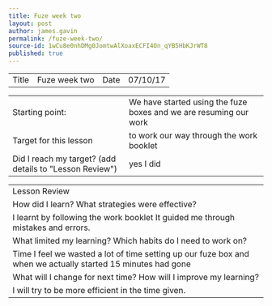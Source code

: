 ```yaml
---
title: Fuze week two
layout: post
author: james.gavin
permalink: /fuze-week-two/
source-id: 1wCu8e0nhDMg0JomtwAlXoaxECFI4On_qYB5HbKJrWT8
published: true
---
```

<table>
  <tr>
    <td>Title</td>
    <td>Fuze week two </td>
    <td>Date</td>
    <td>07/10/17</td>
  </tr>
</table>


<table>
  <tr>
    <td>Starting point:</td>
    <td>We have started using the fuze boxes and we are resuming our work</td>
  </tr>
  <tr>
    <td>Target for this lesson</td>
    <td>to work our way through the work booklet</td>
  </tr>
  <tr>
    <td>Did I reach my target? 
(add details to "Lesson Review")</td>
    <td> yes I did </td>
  </tr>
</table>


<table>
  <tr>
    <td>Lesson Review</td>
  </tr>
  <tr>
    <td>How did I learn? What strategies were effective? </td>
  </tr>
  <tr>
    <td>I learnt by following the work booklet It guided me through mistakes and errors. </td>
  </tr>
  <tr>
    <td>What limited my learning? Which habits do I need to work on? </td>
  </tr>
  <tr>
    <td>Time I feel we wasted a lot of time setting up our fuze box and when we actually started 15 minutes had gone</td>
  </tr>
  <tr>
    <td>What will I change for next time? How will I improve my learning?</td>
  </tr>
  <tr>
    <td>I will try to be more efficient in the time given.</td>
  </tr>
</table>


